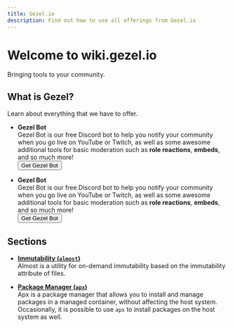 ```yaml
---
title: Gezel.io
description: Find out how to use all offerings from Gezel.io
---
```


# Welcome to wiki.gezel.io
Bringing tools to your community.

## What is Gezel?
Learn about everything that we have to offer.
- **Gezel Bot**\
Gezel Bot is our free Discord bot to help you notify your community when you go live on YouTube or Twitch, as well as some awesome additional tools for basic
moderation such as **role reactions**, **embeds**, and so much more!\
<button class="" name="gezelbot">Get Gezel Bot</button>

- **Gezel Bot**\
Gezel Bot is our free Discord bot to help you notify your community when you go live on YouTube or Twitch, as well as some awesome additional tools for basic
moderation such as **role reactions**, **embeds**, and so much more!\
<button class="" name="gezelbot">Get Gezel Bot</button>

## Sections
- **[Immutability (`almost`)](/docs/almost)**\
Almost is a utility for on-demand immutability based
on the immutability attribute of files.

- **[Package Manager (`apx`)](/docs/apx)**\
Apx is a package manager that allows you to install and manage packages in a
managed container, without affecting the host system. Occasionally, it is
possible to use `apx` to install packages on the host system as well.
